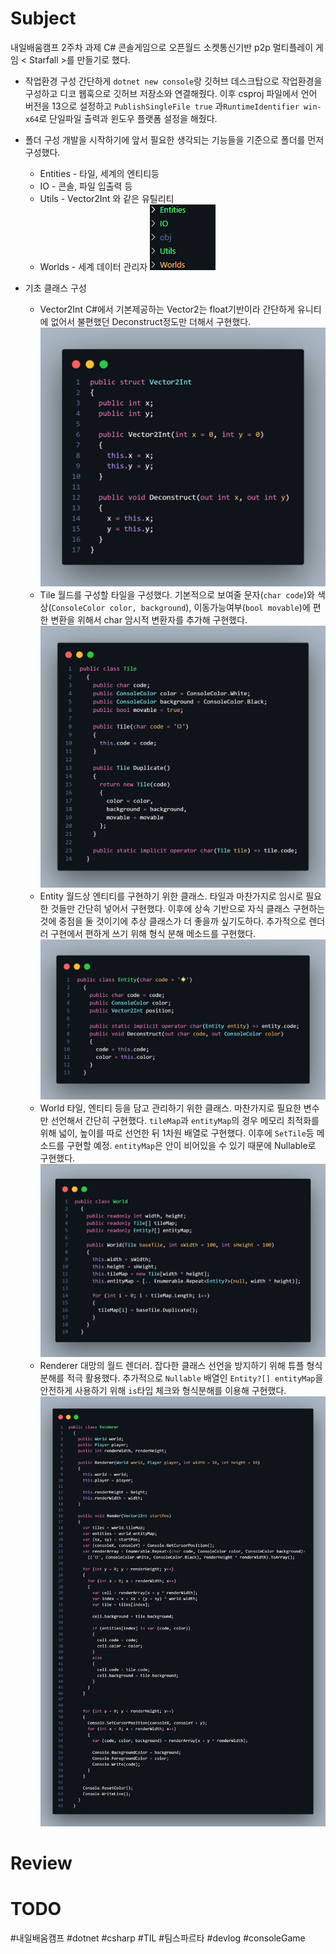 # Subject
내일배움캠프 2주차 과제 C# 콘솔게임으로 오픈월드 소켓통신기반 p2p 멀티플레이 게임 < Starfall >를 만들기로 했다.

* 작업환경 구성
	간단하게 ```dotnet new console```랑 깃허브 데스크탑으로 작업환경을 구성하고 디코 웹훅으로 깃허브 저장소와 연결해줬다.
	이후 csproj 파일에서 언어 버전을 13으로 설정하고 ```PublishSingleFile true``` 과```RuntimeIdentifier win-x64```로 단일파일 출력과 윈도우 플랫폼 설정을 해줬다.

* 폴더 구성
	개발을 시작하기에 앞서 필요한 생각되는 기능들을 기준으로 폴더를 먼저 구성했다.
	* Entities - 타일, 세계의 엔티티등
	* IO - 콘솔, 파일 입출력 등
	* Utils - Vector2Int 와 같은 유틸리티
	* Worlds - 세계 데이터 관리자
	![image](20250414_1.png)

* 기초 클래스 구성
	* Vector2Int
		C#에서 기본제공하는 Vector2는 float기반이라 간단하게 유니티에 없어서 불편했던 Deconstruct정도만 더해서 구현했다.
		![image](20250414_2.png)
	* Tile
		월드를 구성할 타일을 구성했다. 기본적으로 보여줄 문자(```char code```)와 색상(```ConsoleColor color, background```), 이동가능여부(```bool movable```)에 편한 변환을 위해서 char 암시적 변환자를 추가해 구현했다.
		![image](20250414_3.png)
	* Entity
		월드상 엔티티를 구현하기 위한 클래스. 타일과 마찬가지로 임시로 필요한 것들만 간단히 넣어서 구현했다. 이후에 상속 기반으로 자식 클래스 구현하는 것에 중점을 둘 것이기에 추상 클래스가 더 좋을까 싶기도하다. 추가적으로 렌더러 구현에서 편하게 쓰기 위해 형식 분해 메소드를 구현했다.
		![image](20250414_4.png)
	* World
		타일, 엔티티 등을 담고 관리하기 위한 클래스. 마찬가지로 필요한 변수만 선언해서 간단히 구현했다. ```tileMap```과 ```entityMap```의 경우 메모리 최적화를 위해 넓이, 높이를 따로 선언한 뒤 1차원 배열로 구현했다. 이후에 ```SetTile```등 메소드를 구현할 예정. ```entityMap```은 안이 비어있을 수 있기 때문에 Nullable로 구현했다.
		![image](20250414_5.png)
	* Renderer
		대망의 월드 렌더러. 잡다한 클래스 선언을 방지하기 위해 튜플 형식 분해를 적극 활용했다. 추가적으로 ```Nullable``` 배열인 ```Entity?[] entityMap```을 안전하게 사용하기 위해 ```is```타입 체크와 형식분해를 이용해 구현했다.
		![image](20250414_6.png)



# Review


# TODO

#내일배움캠프 #dotnet #csharp #TIL #팀스파르타 #devlog #consoleGame
<br>
<br>
